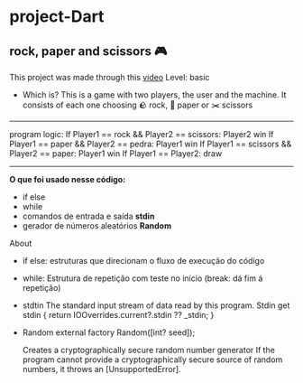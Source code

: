 # project-Dart
## rock, paper and scissors 🎮

This project was made through this [video](https://www.youtube.com/watch?v=XoZ01mY-cUg&t=2s)
Level: basic
- Which is?
This is a game with two players, the user and the machine.
 It consists of each one choosing  🪨 rock, 📰 paper or ✂️ scissors
---
  program logic:
If Player1 == rock && Player2 == scissors: Player2 win 
If Player1 == paper && Player2 == pedra: Player1 win
If Player1 == scissors && Player2 == paper: Player1 win
If Player1 == Player2: draw 


---

**O que foi usado nesse código:**
* if else
* while
* comandos de entrada e saída **stdin**
* gerador de números aleatórios **Random**

About 
- if else:
estruturas que direcionam o fluxo de execução do código

- while:
Estrutura de repetição com teste no início
(break: dá fim á repetição)

- stdtin
The standard input stream of data read by this program.
Stdin get stdin {
  return IOOverrides.current?.stdin ?? _stdin;
}

- Random
external factory Random([int? seed]);

  Creates a cryptographically secure random number generator
  If the program cannot provide a cryptographically secure
  source of random numbers, it throws an [UnsupportedError].



